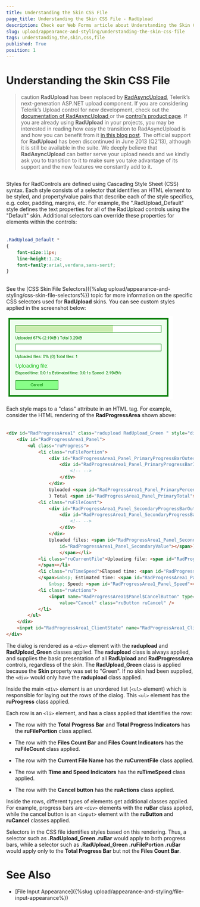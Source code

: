 ```yaml
---
title: Understanding the Skin CSS File
page_title: Understanding the Skin CSS File - RadUpload
description: Check our Web Forms article about Understanding the Skin CSS File.
slug: upload/appearance-and-styling/understanding-the-skin-css-file
tags: understanding,the,skin,css,file
published: True
position: 1
---
```


# Understanding the Skin CSS File



>caution  **RadUpload** has been replaced by [RadAsyncUpload](https://demos.telerik.com/aspnet-ajax/asyncupload/examples/overview/defaultcs.aspx), Telerik’s next-generation ASP.NET upload component. If you are considering Telerik’s Upload control for new development, check out the [documentation of RadAsyncUpload ](https://www.telerik.com/help/aspnet-ajax/asyncupload-overview.html) or the [control’s product page](https://www.telerik.com/products/aspnet-ajax/asyncupload.aspx). If you are already using **RadUpload** in your projects, you may be interested in reading how easy the transition to RadAsyncUpload is and how you can benefit from it [in this blog post](https://blogs.telerik.com/blogs/12-12-05/the-case-of-telerik-s-new-old-asp.net-ajax-upload-control-radasyncupload). The official support for **RadUpload** has been discontinued in June 2013 (Q2’13), although it is still be available in the suite. We deeply believe that **RadAsyncUpload** can better serve your upload needs and we kindly ask you to transition to it to make sure you take advantage of its support and the new features we constantly add to it.
>


## 

Styles for RadControls are defined using Cascading Style Sheet (CSS) syntax. Each style consists of a selector that identifies an HTML element to be styled, and property/value pairs that describe each of the style specifics, e.g. color, padding, margins, etc. For example, the ".RadUpload_Default" style defines the text properties for all of the RadUpload controls using the "Default" skin. Additional selectors can override these properties for elements within the controls:

````CSS

.RadUpload_Default * 
{ 
    font-size:11px; 
    line-height:1.24; 
    font-family:arial,verdana,sans-serif;
}
	    
````



See the [CSS Skin File Selectors]({%slug upload/appearance-and-styling/css-skin-file-selectors%}) topic for more information on the specific CSS selectors used for **RadUpload** skins. You can see custom styles applied in the screenshot below:

![Progress Area Overview](images/upload_green_progress_dialog.png)

Each style maps to a "class" attribute in an HTML tag. For example, consider the HTML rendering of the **RadProgressArea** shown above:

````HTML
	    
<div id="RadProgressArea1" class="radupload RadUpload_Green " style="display: none;">
    <div id="RadProgressArea1_Panel">
        <ul class="ruProgress">
            <li class="ruFilePortion">
                <div id="RadProgressArea1_Panel_PrimaryProgressBarOuterDiv" class="ruBar">
                    <div id="RadProgressArea1_Panel_PrimaryProgressBarInnerDiv">
                        <!-- -->
                    </div>
                </div>
                Uploaded <span id="RadProgressArea1_Panel_PrimaryPercent"></span>% (<span id="RadProgressArea1_Panel_PrimaryValue"></span>
                ) Total <span id="RadProgressArea1_Panel_PrimaryTotal"></span></li>
            <li class="ruFileCount">
                <div id="RadProgressArea1_Panel_SecondaryProgressBarOuterDiv" class="ruBar">
                    <div id="RadProgressArea1_Panel_SecondaryProgressBarInnerDiv">
                        <!-- -->
                    </div>
                </div>
                Uploaded files: <span id="RadProgressArea1_Panel_SecondaryPercent"></span>% (<span
                    id="RadProgressArea1_Panel_SecondaryValue"></span>) Total files: <span id="RadProgressArea1_Panel_SecondaryTotal">
                    </span></li>
            <li class="ruCurrentFile">Uploading file: <span id="RadProgressArea1_Panel_CurrentOperation">
            </span></li>
            <li class="ruTimeSpeed">Elapsed time: <span id="RadProgressArea1_Panel_TimeElapsed">
            </span>&nbsp; Estimated time: <span id="RadProgressArea1_Panel_TimeEstimated"></span>
                &nbsp; Speed: <span id="RadProgressArea1_Panel_Speed"></span></li>
            <li class="ruActions">
                <input name="RadProgressArea1$Panel$CancelButton" type="button" id="RadProgressArea1_Panel_CancelButton"
                    value="Cancel" class="ruButton ruCancel" />
            </li>
        </ul>
    </div>
    <input id="RadProgressArea1_ClientState" name="RadProgressArea1_ClientState" type="hidden" />
</div>
````



The dialog is rendered as a `<div>` element with the **radupload** and **RadUpload_Green** classes applied. The **radupload** class is always applied, and supplies the basic presentation of all **RadUpload** and **RadProgressArea** controls, regardless of the skin. The **RadUpload_Green** class is applied because the **Skin** property was set to "Green". If no skin had been supplied, the `<div>` would only have the **radupload** class applied.

Inside the main `<div>` element is an unordered list (`<ul>` element) which is responsible for laying out the rows of the dialog. This `<ul>` element has the **ruProgress** class applied.

Each row is an `<li>` element, and has a class applied that identifies the row:

* The row with the **Total Progress Bar** and **Total Progress Indicators** has the **ruFilePortion** class applied.

* The row with the **Files Count Bar** and **Files Count Indicators** has the **ruFileCount** class applied.

* The row with the **Current File Name** has the **ruCurrentFile** class applied.

* The row with **Time and Speed Indicators** has the **ruTimeSpeed** class applied.

* The row with the **Cancel button** has the **ruActions** class applied.

Inside the rows, different types of elements get additional classes applied. For example, progress bars are `<div>` elements with the **ruBar** class applied, while the cancel button is an `<input>` element with the **ruButton** and **ruCancel** classes applied.

Selectors in the CSS file identifies styles based on this rendering. Thus, a selector such as **.RadUpload_Green .ruBar** would apply to both progress bars, while a selector such as **.RadUpload_Green .ruFilePortion .ruBar** would apply only to the **Total Progress Bar** but not the **Files Count Bar**.

# See Also

 * [File Input Appearance]({%slug upload/appearance-and-styling/file-input-appearance%})
